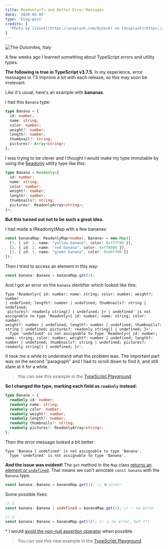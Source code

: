 ```yaml
---
title: Readonly<T> and Better Error Messages
date: '2020-02-05'
type: 'blog-post'
credits: [
  "Photo by [v2osk](https://unsplash.com/@v2osk) on [Unsplash](https://unsplash.com/s/photos/dolomites)"
]
---
```


![The Dolomites, Italy](https://images.unsplash.com/photo-1499336315816-097655dcfbda?ixlib=rb-1.2.1&ixid=eyJhcHBfaWQiOjEyMDd9&auto=format&fit=crop&w=2110&q=80)

A few weeks ago I learned something about TypeScript errors and utility types.

**The following is true in TypeScript v3.7.5.** In my experience, error messages in TS improve a lot with each release, so this may soon be irrelevant.

Like it's usual, here's an example with **bananas**.

I had this `Banana` type:

```ts
type Banana = {
  id: number;
  name: string;
  color: number;
  weight?: number;
  length?: number;
  thumbnail?: string;
  pictures?: Array<string>;
};
```

I was trying to be clever and I thought I would make my type immutable by using the [Readonly<T>](https://www.typescriptlang.org/docs/handbook/utility-types.html#readonlyt) utility type like this:

```ts
type Banana = Readonly<{
  id: number;
  name: string;
  color: number;
  weight?: number;
  length?: number;
  thumbnails?: string;
  pictures?: ReadonlyArray<string>;
}>;
```

**But this turned out not to be such a great idea.**

 I had made a (Readonly)Map with a few bananas:

```ts
const bananaMap: ReadonlyMap<number, Banana> = new Map([
  [1, { id: 1, name: "yellow banana", color: 0xffff00 }],
  [2, { id: 2, name: "red banana", color: 0xff0000 }],
  [3, { id: 3, name: "green banana", color: 0x00ff00 }]
]);
```

Then I tried to access an element in this way:

```ts
const banana: Banana = bananaMap.get(1);
```

And I got an error on the `banana` identifier which looked like this:

```
Type 'Readonly<{ id: number; name: string; color: number; weight?: number 
| undefined; length?: number | undefined; thumbnails?: string | undefined;
 pictures?: readonly string[] | undefined; }> | undefined' is not 
assignable to type 'Readonly<{ id: number; name: string; color: number; 
weight?: number | undefined; length?: number | undefined; thumbnails?: 
string | undefined; pictures?: readonly string[] | undefined; }>'.
  Type 'undefined' is not assignable to type 'Readonly<{ id: number; 
name: string; color: number; weight?: number | undefined; length?: 
number | undefined; thumbnails?: string | undefined; pictures?: 
readonly string[] | undefined; }>'.
```

It took me a while to understand what the problem was. The important part was on the second "paragraph" and I had to scroll down to find it, and still stare at it for a while.

> You can see this example in the [TypeScript Playground](https://www.typescriptlang.org/play/#code/FAFwngDgpgBAQgQwHbITAvDASlBATAeyQBswAeAb2BhgEs8AuGJAVwFsAjKAJwG5rmCNlCYBnEN1pIA5vxoBjAsQLcmrTjzkwA7lFrSAFiAD8a9lz4DiUGSAOnm5zQLvmUtYqIfjJMrRFp5EBZuKC8mHHwiUgBBbm4Ech8paQA+fgBfdOBgRSRxGA5UFABZBAgI3EISMDKIMnULABp4YoRUjGYobRg6gAoAbQEBgEYWijpGGDHBYSYAIjAoYmUeopQUeZbFZVUYAAYADwAzU+P9-ZgMgF0m4YAmccmmR9mRGHnQvEK2rZgdlRMI6nC4XK63YYAZie9CY0LeC2koRsPw2CD+AL2RwuIMuN2A1wAlPxckQCutUExEGjOhTSuUAHTSKAgPojYlAA)

**So I changed the type, marking each field as `readonly` instead:**

```ts
type Banana = {
  readonly id: number;
  readonly name: string;
  readonly color: number;
  readonly weight?: number;
  readonly length?: number;
  readonly thumbnails?: string;
  readonly pictures?: ReadonlyArray<string>;
};
```

Then the error message looked a bit better:

```
Type 'Banana | undefined' is not assignable to type 'Banana'.
  Type 'undefined' is not assignable to type 'Banana'.
```

**And the issue was evident!** The `get` method in the `Map` class [returns an element or `undefined`](https://developer.mozilla.org/en-US/docs/Web/JavaScript/Reference/Global_Objects/Map/get#Return_value). That means we can't annotate `const banana` with the `Banana` type.

```ts
const banana: Banana = bananaMap.get(1); // ❌ error!
```

Some possible fixes:

```ts
// 1
const banana: Banana | undefined = bananaMap.get(1); // ✅ no error

// 2
const banana: Banana = bananaMap.get(1)!; // ⚠️ no error, but (*)
```

\* I would [avoid the non-null assertion operator](https://juliangaramendy.dev/null-checking/) when possible.

> You can see this new example in the [TypeScript Playground](https://www.typescriptlang.org/play/#code/FAFwngDgpgBAQgQwHbITAvDA3sGMBOUCAJgPZIA2YMAlsQFwxICuAtgEZT4DcuBRZStRSsojAM4h8NJAHNeeQiXJUYAY1IVS+Riw5cF-ZUJgB3KDVkALEAH5dbTjz5LBqilDkgr9po4MuAirU3o4oNBTivpLScoauwTAQNGogzIRRjABKQUIAgvj4CGAAPDEysgB8vAC+vMAaSJIw7KgoALIIENm5VJ0QJXpOADTwbQiVGExQpjD9ABQA2nyLAIyjWLQMMOtMCKKMAERgUBRas60oKIejGlo6MAAMAB4AZu+vj48wNQC6wysAEwbLaMYF7A4wQ6EYgtcY3dSabSMF7vL5fH7-FYAZhBdEYuIhYihskInjhVwQCLuyKezy+aO+f2AvwAlPVGs1LqhGIhKVNuR0ugA6WRQEDzVbsmAAehlMC4+G0wAa5GarGKnD5PLG-IAPjBmEhiFBXjIoLDMIKEP1ReLJdK5UxSArCsrVU0QDAEOJxFwQBbtSheeMBeNbWKJVKAITcWXypAuxXaIA).

